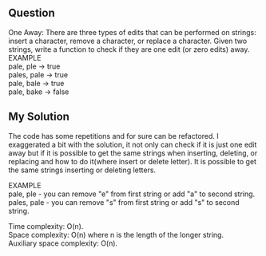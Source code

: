 ## Question
One Away: There are three types of edits that can be performed on strings: insert a character,
remove a character, or replace a character. Given two strings, write a function to check if they are
one edit (or zero edits) away.<br>
EXAMPLE<br>
pale, ple -> true<br>
pales, pale -> true<br>
pale, bale -> true<br>
pale, bake -> false 

## My Solution
The code has some repetitions and for sure can be refactored. I exaggerated a bit with the solution, it not only can check if it is just one edit away but if it is possible to get the same strings when inserting, deleting, or replacing and how to do it(where insert or delete letter). It is possible to get the same strings inserting or deleting letters.

EXAMPLE<br>
pale, ple - you can remove "e" from first string or add "a" to second string.<br>
pales, pale - you can remove "s" from first string or add "s" to second string.<br>

Time complexity: O(n). <br>
Space complexity: O(n) where n is the length of the longer string.<br>
Auxiliary space complexity: O(n).

